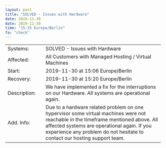 ```yaml
---
layout: post
title: "SOLVED - Issues with Hardware"
date: 2019-11-30
date: 2019-11-30
time: "15:35 Europe/Berlin"
fa: "check"
---
```


|                   |   |                                                                      |
|-------------------|---|----------------------------------------------------------------------|
| Systems:          |   | SOLVED - Issues with Hardware|
| Affected:         |   | All Customers with Managed Hosting / Virtual Machines |
| Start:            |   | 2019-11-30 at 15:06 Europe/Berlin |
| Recovery:         |   | 2019-11-30 at 15:20 Europe/Berlin |
| Description:      |   | We have implemented a fix for the interruptions on our Hardware. All systems are operational again. |
| Add. Info:        |   | Due to a hardware related problem on one hypervisor some virtual machines were not reachable in the timeframe mentioned above. All affected systems are operational again. If you experience any problem do not hesitate to contact our hosting support team. |